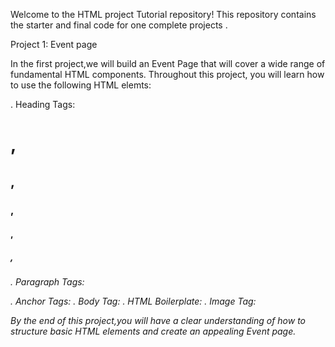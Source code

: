 Welcome to the HTML project Tutorial repository! This repository contains the starter and final code for one complete projects .

Project 1: Event page

In the first project,we will build an Event Page that will cover a wide range of fundamental HTML components. Throughout this project, you will learn how to use the following HTML elemts: 

. Heading Tags: <h1>, <h2>, <h3>, <h4>, <h5>, <h6>
. Paragraph Tags: <p>
. Anchor Tags:<a>
. Body Tag:<body>
. HTML Boilerplate:<html>
. Image Tag:<img>

By the end of this project,you will have a clear understanding of how to structure basic HTML elements and create an appealing Event page.
